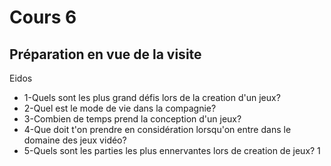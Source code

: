 # Cours 6
## Préparation en vue de la visite
Eidos
* 1-Quels sont les plus grand défis lors de la creation d'un jeux?
* 2-Quel est le mode de vie dans la compagnie?
* 3-Combien de temps prend la conception d'un jeux?
* 4-Que doit t'on prendre en considération lorsqu'on entre dans le domaine des jeux vidéo?
* 5-Quels sont les parties les plus ennervantes lors de creation de jeux?
1
